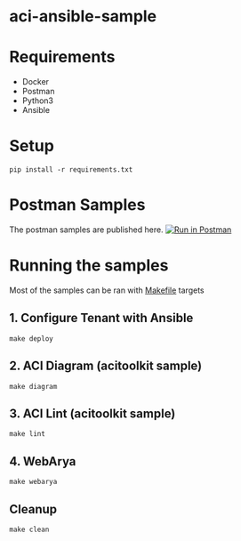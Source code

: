 # aci-ansible-sample


# Requirements

* Docker
* Postman
* Python3
* Ansible


# Setup

```
pip install -r requirements.txt
```

# Postman Samples

The postman samples are published here.
[![Run in Postman](https://run.pstmn.io/button.svg)](https://app.getpostman.com/run-collection/44d0cd5fc8c7ec70bce9)


# Running the samples

Most of the samples can be ran with [Makefile](./Makefile) targets

## 1. Configure Tenant with Ansible

```
make deploy
```

## 2. ACI Diagram (acitoolkit sample)


```
make diagram
```

## 3. ACI Lint (acitoolkit sample)

```
make lint
```

## 4. WebArya

```
make webarya
```


## Cleanup

```
make clean
```

